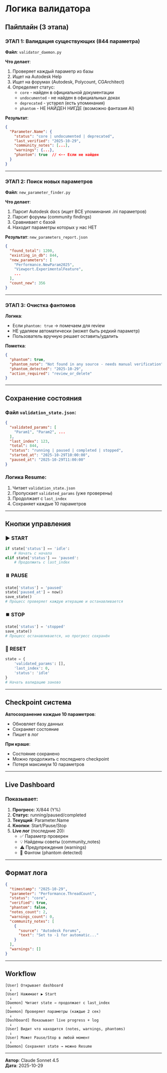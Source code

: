 # Логика валидатора

## Пайплайн (3 этапа)

### ЭТАП 1: Валидация существующих (844 параметра)
**Файл**: `validator_daemon.py`

**Что делает**:
1. Проверяет каждый параметр из базы
2. Ищет на Autodesk Help
3. Ищет на форумах (Autodesk, Polycount, CGArchitect)
4. Определяет статус:
   - `core` - найден в официальной документации
   - `undocumented` - не найден в официальных доках
   - `deprecated` - устарел (есть упоминания)
   - `phantom` - НЕ НАЙДЕН НИГДЕ (возможно фантазия AI)

**Результат**:
```json
{
  "Parameter.Name": {
    "status": "core | undocumented | deprecated",
    "last_verified": "2025-10-29",
    "community_notes": [...],
    "warnings": {...},
    "phantom": true  // <-- Если не найден
  }
}
```

---

### ЭТАП 2: Поиск новых параметров
**Файл**: `new_parameter_finder.py`

**Что делает**:
1. Парсит Autodesk docs (ищет ВСЕ упоминания .ini параметров)
2. Парсит форумы (community findings)
3. Сравнивает с базой
4. Находит параметры которых у нас НЕТ

**Результат**: `new_parameters_report.json`
```json
{
  "found_total": 1200,
  "existing_in_db": 844,
  "new_parameters": [
    "Performance.NewParam2025",
    "Viewport.ExperimentalFeature",
    ...
  ],
  "count_new": 356
}
```

---

### ЭТАП 3: Очистка фантомов
**Логика**:
- Если `phantom: true` → помечаем для review
- НЕ удаляем автоматически (может быть редкий параметр)
- Пользователь вручную решает оставить/удалить

**Пометка**:
```json
{
  "phantom": true,
  "phantom_note": "Not found in any source - needs manual verification",
  "phantom_detected": "2025-10-29",
  "action_required": "review_or_delete"
}
```

---

## Сохранение состояния

### Файл `validation_state.json`:
```json
{
  "validated_params": [
    "Param1", "Param2", ...
  ],
  "last_index": 123,
  "total": 844,
  "status": "running | paused | completed | stopped",
  "started_at": "2025-10-29T10:00:00",
  "paused_at": "2025-10-29T11:00:00"
}
```

### Логика Resume:
1. Читает `validation_state.json`
2. Пропускает `validated_params` (уже проверены)
3. Продолжает с `last_index`
4. Сохраняет каждые 10 параметров

---

## Кнопки управления

### ▶️ START
```python
if state['status'] == 'idle':
    # Начать с начала
elif state['status'] == 'paused':
    # Продолжить с last_index
```

### ⏸️ PAUSE
```python
state['status'] = 'paused'
state['paused_at'] = now()
save_state()
# Процесс проверяет каждую итерацию и останавливается
```

### ⏹️ STOP
```python
state['status'] = 'stopped'
save_state()
# Процесс останавливается, но прогресс сохранён
```

### 🔄 RESET
```python
state = {
    'validated_params': [],
    'last_index': 0,
    'status': 'idle'
}
# Начать валидацию заново
```

---

## Checkpoint система

**Автосохранение каждые 10 параметров**:
- Обновляет базу данных
- Сохраняет состояние
- Пишет в лог

**При краше**:
- Состояние сохранено
- Можно продолжить с последнего checkpoint
- Потеря максимум 10 параметров

---

## Live Dashboard

### Показывает:
1. **Прогресс**: X/844 (Y%)
2. **Статус**: running/paused/completed
3. **Текущий**: Parameter.Name
4. **Кнопки**: Start/Pause/Stop
5. **Live лог** (последние 20):
   - ✅ Параметр проверен
   - 💡 Найдены советы (community_notes)
   - ⚠️ Предупреждения (warnings)
   - 👻 Фантом (phantom detected)

---

## Формат лога

```json
{
  "timestamp": "2025-10-29",
  "parameter": "Performance.ThreadCount",
  "status": "core",
  "verified": true,
  "phantom": false,
  "notes_count": 2,
  "warnings_count": 0,
  "community_notes": [
    {
      "source": "Autodesk Forums",
      "text": "Set to -1 for automatic..."
    }
  ],
  "warnings": []
}
```

---

## Workflow

```
[User] Открывает dashboard
  ↓
[User] Нажимает ▶️ Start
  ↓
[Daemon] Читает state → продолжает с last_index
  ↓
[Daemon] Проверяет параметры (каждые 2 сек)
  ↓
[Dashboard] Показывает live progress + log
  ↓
[User] Видит что находится (notes, warnings, phantoms)
  ↓
[User] Может Pause/Stop в любой момент
  ↓
[Daemon] Сохраняет state → можно Resume
```

---

**Автор**: Claude Sonnet 4.5  
**Дата**: 2025-10-29

